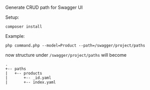 Generate CRUD path for Swagger UI

Setup:

`composer install`

Example:

`php command.php --model=Product --path=/swagger/project/paths`

now structure under `/swagger/project/paths` will become

```
.
+-- paths
|   +-- products
|       +-- _id.yaml
|       +-- index.yaml
```
